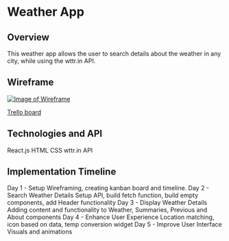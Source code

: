 # Weather App

## Overview

This weather app allows the user to search details about the weather in any city, while using the wttr.in API.

## Wireframe

[![Image of Wireframe](https://user-images.githubusercontent.com/115671640/229289933-2207678b-a1ba-4f4a-b538-b2c46144d39e.png)](https://www.figma.com/file/q6fahhwiTCXFuG4BbsFTFT/Weather-App?node-id=0%3A1&t=CR52uYE1iNGceaAp-1)

[Trello board](https://trello.com/invite/b/Ltz2b759/ATTIeb58c8c159edee6547d9c57874a64257DA97F9A7/weather-app)

## Technologies and API

React.js 
HTML
CSS
wttr.in API

## Implementation Timeline

Day 1 - Setup
    Wireframing, creating kanban board and timeline.
Day 2 - Search Weather Details
    Setup API, build fetch function, build empty components, add Header functionality
Day 3 - Display Weather Details
    Adding content and functionality to Weather, Summaries, Previous and About components
Day 4 - Enhance User Experience
    Location matching, icon based on data, temp conversion widget
Day 5 - Improve User Interface
    Visuals and animations
